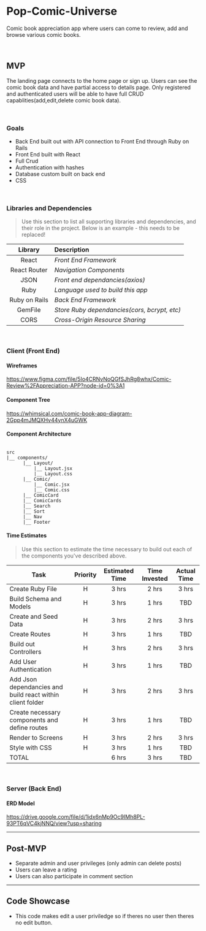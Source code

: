 # Pop-Comic-Universe

Comic book appreciation app where users can come to review, add and browse various comic books.

<br>

## MVP

The landing page connects to the home page or sign up. Users can see the comic book data and have partial access to details page. Only registered and authenticated users will be able to have full CRUD capablities(add,edit,delete comic book data).

<br>

### Goals

- Back End built out with API connection to Front End through Ruby on Rails
- Front End built with React
- Full Crud
- Authentication with hashes
- Database custom built on back end
- CSS

<br>

### Libraries and Dependencies

> Use this section to list all supporting libraries and dependencies, and their role in the project. Below is an example - this needs to be replaced!

|    Library    | Description                                  |
| :-----------: | :------------------------------------------- |
|     React     | _Front End Framework_                        |
| React Router  | _Navigation Components_                      |
|     JSON      | _Front end dependancies(axios)_              |
|     Ruby      | _Language used to build this app_            |
| Ruby on Rails | _Back End Framework_                         |
|    GemFile    | _Store Ruby dependancies(cors, bcrypt, etc)_ |
|     CORS      | _Cross-Origin Resource Sharing_              |

<br>

### Client (Front End)

#### Wireframes

https://www.figma.com/file/5Io4CRNvNoQGfSJhRg8whx/Comic-Review%2FAppreciation-APP?node-id=0%3A1

#### Component Tree

https://whimsical.com/comic-book-app-diagram-2Gpp4mJMQXHv44ynX4uGWK

#### Component Architecture

```structure

src
|__ components/
      |__ Layout/
          |__ Layout.jsx
          |__ Layout.css
      |__ Comic/
          |__ Comic.jsx
          |__ Comic.css
      |__ ComicCard
      |__ ComicCards
      |__ Search
      |__ Sort
      |__ Nav
      |__ Footer

```

#### Time Estimates

> Use this section to estimate the time necessary to build out each of the components you've described above.

| Task                                                       | Priority | Estimated Time | Time Invested | Actual Time |
| ---------------------------------------------------------- | :------: | :------------: | :-----------: | :---------: |
| Create Ruby File                                           |    H     |     3 hrs      |     2 hrs     |    3 hrs    |
| Build Schema and Models                                    |    H     |     3 hrs      |     1 hrs     |     TBD     |
| Create and Seed Data                                       |    H     |     3 hrs      |     2 hrs     |    3 hrs    |
| Create Routes                                              |    H     |     3 hrs      |     1 hrs     |     TBD     |
| Build out Controllers                                      |    H     |     3 hrs      |     2 hrs     |    3 hrs    |
| Add User Authentication                                    |    H     |     3 hrs      |     1 hrs     |     TBD     |
| Add Json dependancies and build react within client folder |    H     |     3 hrs      |     2 hrs     |    3 hrs    |
| Create necessary components and define routes              |    H     |     3 hrs      |     1 hrs     |     TBD     |
| Render to Screens                                          |    H     |     3 hrs      |     2 hrs     |    3 hrs    |
| Style with CSS                                             |    H     |     3 hrs      |     1 hrs     |     TBD     |
| TOTAL                                                      |          |     6 hrs      |     3 hrs     |     TBD     |

<br>

### Server (Back End)

#### ERD Model

https://drive.google.com/file/d/1idx6nMp9Oc9IMh8PL-93PT6qVC4kjNNQ/view?usp=sharing

---

## Post-MVP

- Separate admin and user privileges (only admin can delete posts)
- Users can leave a rating
- Users can also participate in comment section

---

## Code Showcase

<!-- </div>
        {props.user && (
          <Link className="edit-button" to={`/comics/${comic.id}/edit`}>
            <button className="edit-btn">Edit</button>
          </Link>
        )}
      </div> -->

- This code makes edit a user priviledge so if theres no
  user then theres no edit button.
